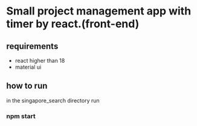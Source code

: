 # Small project management app with timer by react.(front-end)

## requirements
- react higher than 18
- material ui

## how to run
in the singapore_search directory run 
### npm start
